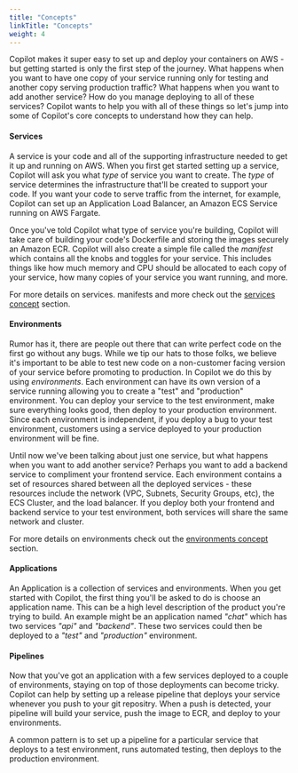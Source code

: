 ```yaml
---
title: "Concepts"
linkTitle: "Concepts"
weight: 4
---
```

Copilot makes it super easy to set up and deploy your containers on AWS - but getting started is only the first step of the journey. What happens when you want to have one copy of your service running only for testing and another copy serving production traffic? What happens when you want to add another service? How do you manage deploying to all of these services? Copilot wants to help you with all of these things so let's jump into some of Copilot's core concepts to understand how they can help.

#### Services

A service is your code and all of the supporting infrastructure needed to get it up and running on AWS. When you first get started setting up a service, Copilot will ask you what _type_ of service you want to create. The _type_ of service determines the infrastructure that'll be created to support your code. If you want your code to serve traffic from the internet, for example, Copilot can set up an Application Load Balancer, an Amazon ECS Service running on AWS Fargate.

Once you've told Copilot what type of service you're building, Copilot will take care of building your code's Dockerfile and storing the images securely an Amazon ECR. Copilot will also create a simple file called the _manifest_ which contains all the knobs and toggles for your service. This includes things like how much memory and CPU should be allocated to each copy of your service, how many copies of your service you want running, and more.

For more details on services. manifests and more check out the [services concept](/docs/concepts/services) section.

#### Environments

Rumor has it, there are people out there that can write perfect code on the first go without any bugs. While we tip our hats to those folks, we believe it's important to be able to test new code on a non-customer facing version of your service before promoting to production. In Copilot we do this by using _environments_. Each environment can have its own version of a service running allowing you to create a "test" and "production" environment. You can deploy your service to the test environment, make sure everything looks good, then deploy to your production environment. Since each environment is independent, if you deploy a bug to your test environment, customers using a service deployed to your production environment will be fine.

Until now we've been talking about just one service, but what happens when you want to add another service? Perhaps you want to add a backend service to compliment your frontend service. Each environment contains a set of resources shared between all the deployed services - these resources include the network (VPC, Subnets, Security Groups, etc), the ECS Cluster, and the load balancer. If you deploy both your frontend and backend service to your test environment, both services will share the same network and cluster.

For more details on environments check out the [environments concept](/docs/concepts/enviroments) section.


#### Applications

An Application is a collection of services and environments. When you get started with Copilot, the first thing you'll be asked to do is choose an application name. This can be a high level description of the product you're trying to build. An example might be an application named _"chat"_ which has two services _"api"_ and _"backend"_. These two services could then be deployed to a _"test"_ and _"production"_ environment.

#### Pipelines

Now that you've got an application with a few services deployed to a couple of environments, staying on top of those deployments can become tricky. Copilot can help by setting up a release pipeline that deploys your service whenever you push to your git repositry. When a push is detected, your pipeline will build your service, push the image to ECR, and deploy to your environments.

A common pattern is to set up a pipeline for a particular service that deploys to a test environment, runs automated testing, then deploys to the production environment.
